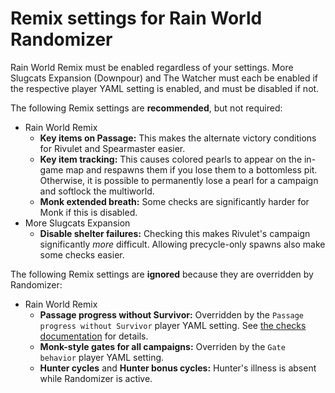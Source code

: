 # Remix settings for Rain World Randomizer

Rain World Remix must be enabled regardless of your settings.
More Slugcats Expansion (Downpour) and The Watcher must each be enabled
if the respective player YAML setting is enabled, and must be disabled if not.

The following Remix settings are **recommended**, but not required:
- Rain World Remix
  - **Key items on Passage:**  This makes the alternate victory conditions for Rivulet and Spearmaster easier.
  - **Key item tracking:**  This causes colored pearls to appear on the in-game map
  and respawns them if you lose them to a bottomless pit.
  Otherwise, it is possible to permanently lose a pearl for a campaign and softlock the multiworld.
  - **Monk extended breath:**  Some checks are significantly harder for Monk if this is disabled.
- More Slugcats Expansion
  - **Disable shelter failures:**  Checking this makes Rivulet's campaign significantly *more* difficult.
  Allowing precycle-only spawns also make some checks easier.

The following Remix settings are **ignored** because they are overridden by Randomizer:
- Rain World Remix
  - **Passage progress without Survivor:**  Overridden by the `Passage progress without Survivor` player YAML setting.
  See [the checks documentation](/tutorial/Rain%20World/remix/en#Passages) for details.
  - **Monk-style gates for all campaigns:**  Overriden by the `Gate behavior` player YAML setting.
  - **Hunter cycles** and **Hunter bonus cycles:**  Hunter's illness is absent while Randomizer is active.
